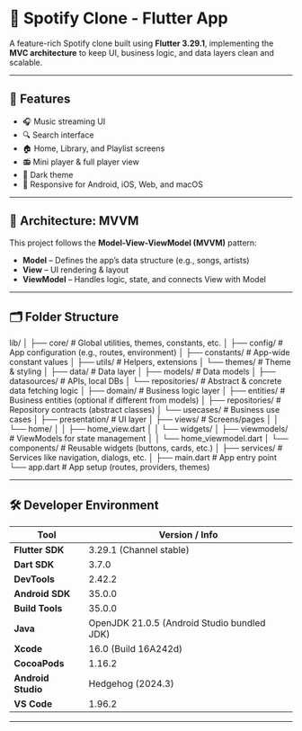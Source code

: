 # 🎵 Spotify Clone - Flutter App

A feature-rich Spotify clone built using **Flutter 3.29.1**, implementing the **MVC architecture** to keep UI, business logic, and data layers clean and scalable.

---

## 📱 Features

- 🎧 Music streaming UI
- 🔍 Search interface
- 🏠 Home, Library, and Playlist screens
- 📻 Mini player & full player view
- 🔄 Dark theme
- 🎯 Responsive for Android, iOS, Web, and macOS

---


## 🧠 Architecture: MVVM

This project follows the **Model-View-ViewModel (MVVM)** pattern:

- **Model** – Defines the app’s data structure (e.g., songs, artists)
- **View** – UI rendering & layout
- **ViewModel** – Handles logic, state, and connects View with Model

---

## 🗂 Folder Structure

lib/
│
├── core/                   # Global utilities, themes, constants, etc.
│   ├── config/             # App configuration (e.g., routes, environment)
│   ├── constants/          # App-wide constant values
│   ├── utils/              # Helpers, extensions
│   └── themes/             # Theme & styling
│
├── data/                   # Data layer
│   ├── models/             # Data models
│   ├── datasources/        # APIs, local DBs
│   └── repositories/       # Abstract & concrete data fetching logic
│
├── domain/                 # Business logic layer
│   ├── entities/           # Business entities (optional if different from models)
│   ├── repositories/       # Repository contracts (abstract classes)
│   └── usecases/           # Business use cases
│
├── presentation/           # UI layer
│   ├── views/              # Screens/pages
│   │   └── home/
│   │       ├── home_view.dart
│   │       └── widgets/
│   ├── viewmodels/         # ViewModels for state management
│   │   └── home_viewmodel.dart
│   └── components/         # Reusable widgets (buttons, cards, etc.)
│
├── services/               # Services like navigation, dialogs, etc.
│
├── main.dart               # App entry point
└── app.dart                # App setup (routes, providers, themes)

---


## 🛠️ Developer Environment

| Tool                 | Version / Info                                   |
|----------------------|--------------------------------------------------|
| **Flutter SDK**      | 3.29.1 (Channel stable)                          |
| **Dart SDK**         | 3.7.0                                            |
| **DevTools**         | 2.42.2                                           |
| **Android SDK**      | 35.0.0                                           |
| **Build Tools**      | 35.0.0                                           |
| **Java**             | OpenJDK 21.0.5 (Android Studio bundled JDK)      |
| **Xcode**            | 16.0 (Build 16A242d)                             |
| **CocoaPods**        | 1.16.2                                           |
| **Android Studio**   | Hedgehog (2024.3)                                |
| **VS Code**          | 1.96.2                                           |

---